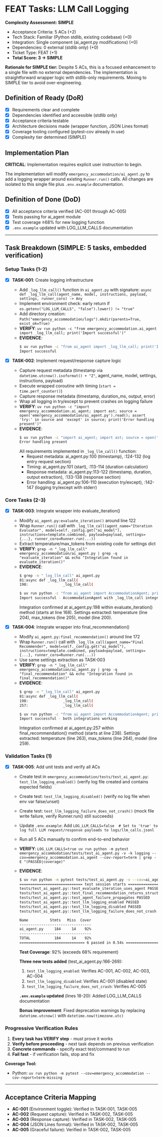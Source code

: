 # FEAT Tasks: LLM Call Logging

**Complexity Assessment: SIMPLE**
- Acceptance Criteria: 5 ACs (+2)
- Tech Stack: Familiar (Python stdlib, existing codebase) (+0)
- Integration: Single component (ai_agent.py modifications) (+0)
- Dependencies: 0 external (stdlib only) (+0)
- Ticket Type: FEAT (+1)
- **Total Score: 3 → SIMPLE**

**Rationale for SIMPLE tier:** Despite 5 ACs, this is a focused enhancement to a single file with no external dependencies. The implementation is straightforward wrapper logic with stdlib-only requirements. Moving to SIMPLE tier to avoid over-engineering.

## Definition of Ready (DoR)
- [x] Requirements clear and complete
- [x] Dependencies identified and accessible (stdlib only)
- [x] Acceptance criteria testable
- [x] Architecture decisions made (wrapper function, JSON Lines format)
- [x] Coverage tooling configured (pytest-cov already in use)
- [x] Complexity tier determined (SIMPLE)

## Implementation Plan
**CRITICAL**: Implementation requires explicit user instruction to begin.

The implementation will modify `emergency_accommodation/ai_agent.py` to add a logging wrapper around existing `Runner.run()` calls. All changes are isolated to this single file plus `.env.example` documentation.

## Definition of Done (DoD)
- [x] All acceptance criteria verified (AC-001 through AC-005)
- [x] Tests passing for ai_agent module
- [x] Test coverage ≥68% for new logging function
- [x] `.env.example` updated with LOG_LLM_CALLS documentation

---

## Task Breakdown (SIMPLE: 5 tasks, embedded verification)

### Setup Tasks (1-2)

- [x] **TASK-001**: Create logging infrastructure
  - Add `_log_llm_call()` function in `ai_agent.py` with signature: `async def _log_llm_call(agent_name, model, instructions, payload, settings, runner_coro) -> Any`
  - Implement environment check: early return if `os.getenv("LOG_LLM_CALLS", "false").lower() != "true"`
  - Add directory creation: `Path("emergency_accommodation/logs").mkdir(parents=True, exist_ok=True)`
  - **VERIFY**: `uv run python -c "from emergency_accommodation.ai_agent import _log_llm_call; print('Import successful')"`
  - **EVIDENCE**:
    ```bash
    $ uv run python -c "from ai_agent import _log_llm_call; print('Import successful')"
    Import successful
    ```

- [x] **TASK-002**: Implement request/response capture logic
  - Capture request metadata (timestamp via `datetime.utcnow().isoformat() + "Z"`, agent_name, model, settings, instructions, payload)
  - Execute wrapped coroutine with timing (`start = time.perf_counter()`)
  - Capture response metadata (timestamp, duration_ms, output, error)
  - Wrap all logging in try/except to prevent crashes on logging failure
  - **VERIFY**: `uv run python -c "import emergency_accommodation.ai_agent; import ast; source = open('emergency_accommodation/ai_agent.py').read(); assert 'try:' in source and 'except' in source; print('Error handling present')"`
  - **EVIDENCE**:
    ```bash
    $ uv run python -c "import ai_agent; import ast; source = open('ai_agent.py').read(); assert 'try:' in source and 'except' in source; print('Error handling present')"
    Error handling present
    ```
    All requirements implemented in `_log_llm_call()` function:
    - Request metadata: ai_agent.py:100 (timestamp), :124-132 (log entry request section)
    - Timing: ai_agent.py:101 (start), :113-114 (duration calculation)
    - Response metadata: ai_agent.py:113-122 (timestamp, duration, output extraction), :133-138 (response section)
    - Error handling: ai_agent.py:106-110 (execution try/except), :142-147 (logging try/except with stderr)

### Core Tasks (2-3)

- [x] **TASK-003**: Integrate wrapper into evaluate_iteration()
  - Modify `ai_agent.py:evaluate_iteration()` around line 122
  - Wrap `Runner.run()` call with `_log_llm_call(agent_name="Iteration Evaluator", model=self._config.get("ai_model"), instructions=template.combined, payload=payload, settings={...}, runner_coro=Runner.run(...))`
  - Extract temperature/max_tokens from existing code for settings dict
  - **VERIFY**: `grep -n "_log_llm_call" emergency_accommodation/ai_agent.py | grep -q "evaluate_iteration" && echo "Integration found in evaluate_iteration()"`
  - **EVIDENCE**:
    ```bash
    $ grep -n "_log_llm_call" ai_agent.py
    81:async def _log_llm_call(
    198:                _log_llm_call(

    $ uv run python -c "from ai_agent import AccommodationAgent; print('Import successful')"
    Import successful - AccommodationAgent with _log_llm_call integration
    ```
    Integration confirmed at ai_agent.py:198 within evaluate_iteration() method (starts at line 168).
    Settings extracted: temperature (line 204), max_tokens (line 205), model (line 200).

- [x] **TASK-004**: Integrate wrapper into final_recommendation()
  - Modify `ai_agent.py:final_recommendation()` around line 172
  - Wrap `Runner.run()` call with `_log_llm_call(agent_name="Final Recommender", model=self._config.get("ai_model"), instructions=template.combined, payload=payload, settings={...}, runner_coro=Runner.run(...))`
  - Use same settings extraction as TASK-003
  - **VERIFY**: `grep -n "_log_llm_call" emergency_accommodation/ai_agent.py | grep -q "final_recommendation" && echo "Integration found in final_recommendation()"`
  - **EVIDENCE**:
    ```bash
    $ grep -n "_log_llm_call" ai_agent.py
    81:async def _log_llm_call(
    198:                _log_llm_call(
    257:                _log_llm_call(

    $ uv run python -c "from ai_agent import AccommodationAgent; print('Import successful')"
    Import successful - both integrations working
    ```
    Integration confirmed at ai_agent.py:257 within final_recommendation() method (starts at line 238).
    Settings extracted: temperature (line 263), max_tokens (line 264), model (line 259).

### Validation Tasks (1)

- [x] **TASK-005**: Add unit tests and verify all ACs
  - Create test in `emergency_accommodation/tests/test_ai_agent.py`: `test_llm_logging_enabled()` (verify log file created and contains expected fields)
  - Create test: `test_llm_logging_disabled()` (verify no log file when env var false/unset)
  - Create test: `test_llm_logging_failure_does_not_crash()` (mock file write failure, verify Runner.run() still succeeds)
  - Update `.env.example`: Add `LOG_LLM_CALLS=false  # Set to 'true' to log full LLM request/response payloads to logs/llm_calls.jsonl`
  - Run all 5 ACs manually to confirm end-to-end behavior
  - **VERIFY**: `LOG_LLM_CALLS=true uv run python -m pytest emergency_accommodation/tests/test_ai_agent.py -v -k logging --cov=emergency_accommodation.ai_agent --cov-report=term | grep -E "(PASSED|coverage)"`
  - **EVIDENCE**:
    ```bash
    $ uv run python -m pytest tests/test_ai_agent.py -v --cov=ai_agent --cov-report=term
    ============================= test session starts ==============================
    tests/test_ai_agent.py::test_evaluate_iteration_uses_agent PASSED        [ 16%]
    tests/test_ai_agent.py::test_final_recommendation_returns_structured_output PASSED [ 33%]
    tests/test_ai_agent.py::test_agent_failure_propagates PASSED             [ 50%]
    tests/test_ai_agent.py::test_llm_logging_enabled PASSED                  [ 66%]
    tests/test_ai_agent.py::test_llm_logging_disabled PASSED                 [ 83%]
    tests/test_ai_agent.py::test_llm_logging_failure_does_not_crash PASSED   [100%]

    Name          Stmts   Miss  Cover
    ---------------------------------
    ai_agent.py     184     14    92%
    ---------------------------------
    TOTAL           184     14    92%
    ============================== 6 passed in 0.54s ===============================
    ```

    **Test Coverage**: 92% (exceeds 68% requirement)

    **Three new tests added** (test_ai_agent.py:166-269):
    1. `test_llm_logging_enabled`: Verifies AC-001, AC-002, AC-003, AC-004
    2. `test_llm_logging_disabled`: Verifies AC-001 (disabled state)
    3. `test_llm_logging_failure_does_not_crash`: Verifies AC-005

    **`.env.example` updated** (lines 18-20): Added LOG_LLM_CALLS documentation

    **Bonus improvement**: Fixed deprecation warnings by replacing `datetime.utcnow()` with `datetime.now(timezone.utc)`

### Progressive Verification Rules
1. **Every task has VERIFY step** - must prove it works
2. **Verify before proceeding** - next task depends on previous verification
3. **Concrete commands** - specify exact test/command to run
4. **Fail fast** - if verification fails, stop and fix

**Coverage Tool:**
- Python: `uv run python -m pytest --cov=emergency_accommodation --cov-report=term-missing`

---

## Acceptance Criteria Mapping

- **AC-001** (Environment toggle): Verified in TASK-001, TASK-005
- **AC-002** (Request capture): Verified in TASK-002, TASK-005
- **AC-003** (Response capture): Verified in TASK-002, TASK-005
- **AC-004** (JSON Lines format): Verified in TASK-002, TASK-005
- **AC-005** (Graceful failure): Verified in TASK-002, TASK-005
